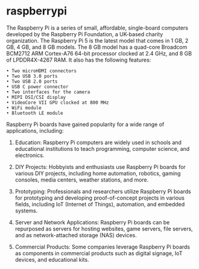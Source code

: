 # raspberrypi
The Raspberry Pi is a series of small, affordable, single-board computers developed by the Raspberry Pi Foundation, a UK-based charity organization.
The Raspberry Pi 5 is the latest model that comes in 1 GB, 2 GB, 4 GB, and 8 GB models. The 8 GB model has a quad-core Broadcom BCM2712 ARM Cortex-A76 64-bit processor clocked at 2.4 GHz, and 8 GB of LPDDR4X-4267 RAM. It also has the following features:

    • Two microHDMI connectors
    • Two USB 3.0 ports
    • Two USB 2.0 ports
    • USB C power connector
    • Two interfaces for the camera
    • MIPI DSI/CSI display
    • VideoCore VII GPU clocked at 800 MHz
    • WiFi module
    • Bluetooth LE module

Raspberry Pi boards have gained popularity for a wide range of applications, including:

01. Education: Raspberry Pi computers are widely used in schools and educational institutions to teach programming, computer science, and electronics.

02. DIY Projects: Hobbyists and enthusiasts use Raspberry Pi boards for various DIY projects, including home automation, robotics, gaming consoles,
    media centers, weather stations, and more.

3. Prototyping: Professionals and researchers utilize Raspberry Pi boards for prototyping and developing proof-of-concept projects in various fields,
   including IoT (Internet of Things), automation, and embedded systems.

4. Server and Network Applications: Raspberry Pi boards can be repurposed as servers for hosting websites, game servers, file servers, and as network-attached storage (NAS) devices.

5. Commercial Products: Some companies leverage Raspberry Pi boards as components in commercial products such as digital signage, IoT devices, and educational kits.
